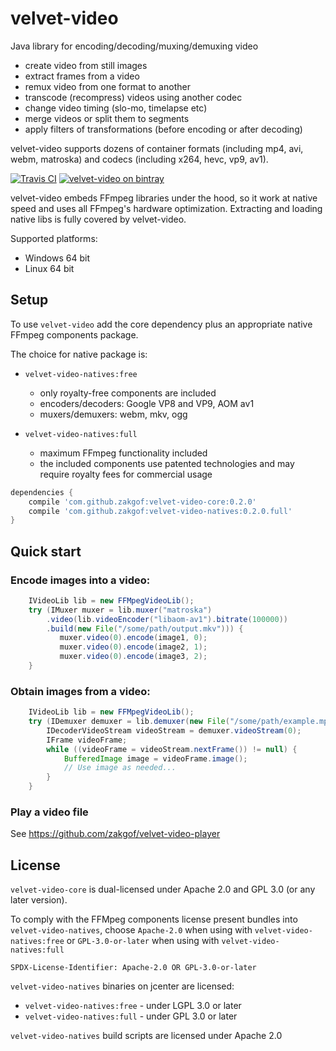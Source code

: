 # velvet-video
Java library for encoding/decoding/muxing/demuxing video

- create video from still images
- extract frames from a video
- remux video from one format to another
- transcode (recompress) videos using another codec
- change video timing (slo-mo, timelapse etc)
- merge videos or split them to segments
- apply filters of transformations (before encoding or after decoding)

velvet-video supports dozens of container formats (including mp4, avi, webm, matroska) and codecs (including x264, hevc, vp9, av1).


[![Travis CI](https://travis-ci.org/zakgof/velvet-video.svg?branch=release)](https://travis-ci.org/zakgof/velvet-video)
[![velvet-video on bintray](https://api.bintray.com/packages/zakgof/maven/velvet-video/images/download.svg)](https://bintray.com/zakgof/maven/velvet-video)

velvet-video embeds FFmpeg libraries under the hood, so it work at native speed and uses all FFmpeg's hardware optimization.
Extracting and loading native libs is fully covered by velvet-video.

Supported platforms:    
 - Windows 64 bit
 - Linux 64 bit

## Setup

To use `velvet-video` add the core dependency plus an appropriate native FFmpeg components package.

The choice for native package is:

- `velvet-video-natives:free`
   - only royalty-free components are included
   - encoders/decoders: Google VP8 and VP9, AOM av1
   - muxers/demuxers: webm, mkv, ogg

- `velvet-video-natives:full`
   - maximum FFmpeg functionality included
   - the included components use patented technologies and may require royalty fees for commercial usage

````groovy
dependencies {
    compile 'com.github.zakgof:velvet-video-core:0.2.0'
    compile 'com.github.zakgof:velvet-video-natives:0.2.0.full'
}
````

## Quick start

### Encode images into a video:

````java
    IVideoLib lib = new FFMpegVideoLib();
    try (IMuxer muxer = lib.muxer("matroska")
        .video(lib.videoEncoder("libaom-av1").bitrate(100000))
        .build(new File("/some/path/output.mkv"))) {            
           muxer.video(0).encode(image1, 0);
           muxer.video(0).encode(image2, 1);
           muxer.video(0).encode(image3, 2);
    }      
````
### Obtain images from a video:

````java
	IVideoLib lib = new FFMpegVideoLib();
	try (IDemuxer demuxer = lib.demuxer(new File("/some/path/example.mp4"))) {
	    IDecoderVideoStream videoStream = demuxer.videoStream(0);
	    IFrame videoFrame;
	    while ((videoFrame = videoStream.nextFrame()) != null) {
	   	    BufferedImage image = videoFrame.image();
	   	    // Use image as needed...
	    }
	}      
````

### Play a video file

See https://github.com/zakgof/velvet-video-player

## License

`velvet-video-core` is dual-licensed under Apache 2.0 and GPL 3.0 (or any later version).

To comply with the FFMpeg components license present bundles into `velvet-video-natives`, choose `Apache-2.0` when using with `velvet-video-natives:free` or `GPL-3.0-or-later` when using with `velvet-video-natives:full`

`SPDX-License-Identifier: Apache-2.0 OR GPL-3.0-or-later`

`velvet-video-natives` binaries on jcenter are licensed:

- `velvet-video-natives:free` - under LGPL 3.0 or later
- `velvet-video-natives:full` - under GPL 3.0 or later

`velvet-video-natives` build scripts are licensed under Apache 2.0
